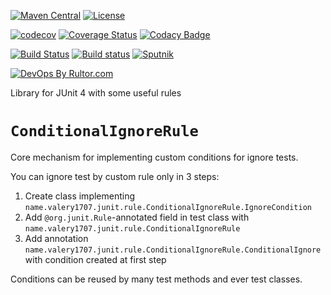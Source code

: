 [![Maven Central](https://maven-badges.herokuapp.com/maven-central/name.valery1707.junit/junit4-rule/badge.svg)](https://maven-badges.herokuapp.com/maven-central/name.valery1707.junit/junit4-rule)
[![License](https://img.shields.io/github/license/valery1707/junit4-rule.svg)](http://opensource.org/licenses/MIT)

[![codecov](https://codecov.io/gh/valery1707/junit4-rule/branch/master/graph/badge.svg)](https://codecov.io/gh/valery1707/junit4-rule)
[![Coverage Status](https://coveralls.io/repos/github/valery1707/junit4-rule/badge.svg?branch=master)](https://coveralls.io/github/valery1707/junit4-rule?branch=master)
[![Codacy Badge](https://api.codacy.com/project/badge/Grade/38fc5e4c5eb14452bc8c67ba71738aef)](https://www.codacy.com/app/valery1707/junit4-rule?utm_source=github.com&amp;utm_medium=referral&amp;utm_content=valery1707/junit4-rule&amp;utm_campaign=Badge_Grade)

[![Build Status](https://travis-ci.org/valery1707/junit4-rule.svg?branch=master)](https://travis-ci.org/valery1707/junit4-rule)
[![Build status](https://ci.appveyor.com/api/projects/status/lk3519k9dlw87kpx/branch/master?svg=true)](https://ci.appveyor.com/project/valery1707/junit4-rule/branch/master)
[![Sputnik](https://sputnik.ci/conf/badge)](https://sputnik.ci/app#/builds/valery1707/junit4-rule)

[![DevOps By Rultor.com](http://www.rultor.com/b/valery1707/junit4-rule)](http://www.rultor.com/p/valery1707/junit4-rule)

Library for JUnit 4 with some useful rules

# `ConditionalIgnoreRule`

Core mechanism for implementing custom conditions for ignore tests.

You can ignore test by custom rule only in 3 steps:
1. Create class implementing `name.valery1707.junit.rule.ConditionalIgnoreRule.IgnoreCondition`
1. Add `@org.junit.Rule`-annotated field in test class with `name.valery1707.junit.rule.ConditionalIgnoreRule`
1. Add annotation `name.valery1707.junit.rule.ConditionalIgnoreRule.ConditionalIgnore` with condition created at first step

Conditions can be reused by many test methods and ever test classes.
